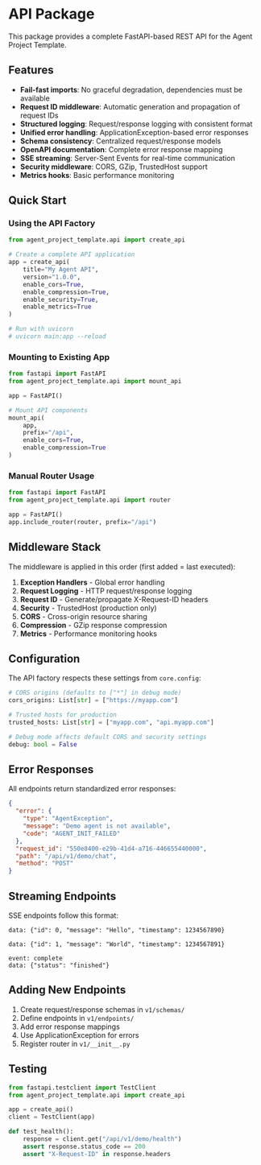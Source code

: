 # API Package

This package provides a complete FastAPI-based REST API for the Agent Project Template.

## Features

- **Fail-fast imports**: No graceful degradation, dependencies must be available
- **Request ID middleware**: Automatic generation and propagation of request IDs
- **Structured logging**: Request/response logging with consistent format
- **Unified error handling**: ApplicationException-based error responses
- **Schema consistency**: Centralized request/response models
- **OpenAPI documentation**: Complete error response mapping
- **SSE streaming**: Server-Sent Events for real-time communication
- **Security middleware**: CORS, GZip, TrustedHost support
- **Metrics hooks**: Basic performance monitoring

## Quick Start

### Using the API Factory

```python
from agent_project_template.api import create_api

# Create a complete API application
app = create_api(
    title="My Agent API",
    version="1.0.0",
    enable_cors=True,
    enable_compression=True,
    enable_security=True,
    enable_metrics=True
)

# Run with uvicorn
# uvicorn main:app --reload
```

### Mounting to Existing App

```python
from fastapi import FastAPI
from agent_project_template.api import mount_api

app = FastAPI()

# Mount API components
mount_api(
    app,
    prefix="/api",
    enable_cors=True,
    enable_compression=True
)
```

### Manual Router Usage

```python
from fastapi import FastAPI
from agent_project_template.api import router

app = FastAPI()
app.include_router(router, prefix="/api")
```

## Middleware Stack

The middleware is applied in this order (first added = last executed):

1. **Exception Handlers** - Global error handling
2. **Request Logging** - HTTP request/response logging
3. **Request ID** - Generate/propagate X-Request-ID headers
4. **Security** - TrustedHost (production only)
5. **CORS** - Cross-origin resource sharing
6. **Compression** - GZip response compression
7. **Metrics** - Performance monitoring hooks

## Configuration

The API factory respects these settings from `core.config`:

```python
# CORS origins (defaults to ["*"] in debug mode)
cors_origins: List[str] = ["https://myapp.com"]

# Trusted hosts for production
trusted_hosts: List[str] = ["myapp.com", "api.myapp.com"]

# Debug mode affects default CORS and security settings
debug: bool = False
```

## Error Responses

All endpoints return standardized error responses:

```json
{
  "error": {
    "type": "AgentException",
    "message": "Demo agent is not available",
    "code": "AGENT_INIT_FAILED"
  },
  "request_id": "550e8400-e29b-41d4-a716-446655440000",
  "path": "/api/v1/demo/chat",
  "method": "POST"
}
```

## Streaming Endpoints

SSE endpoints follow this format:

```
data: {"id": 0, "message": "Hello", "timestamp": 1234567890}

data: {"id": 1, "message": "World", "timestamp": 1234567891}

event: complete
data: {"status": "finished"}
```

## Adding New Endpoints

1. Create request/response schemas in `v1/schemas/`
2. Define endpoints in `v1/endpoints/`
3. Add error response mappings
4. Use ApplicationException for errors
5. Register router in `v1/__init__.py`

## Testing

```python
from fastapi.testclient import TestClient
from agent_project_template.api import create_api

app = create_api()
client = TestClient(app)

def test_health():
    response = client.get("/api/v1/demo/health")
    assert response.status_code == 200
    assert "X-Request-ID" in response.headers
```
